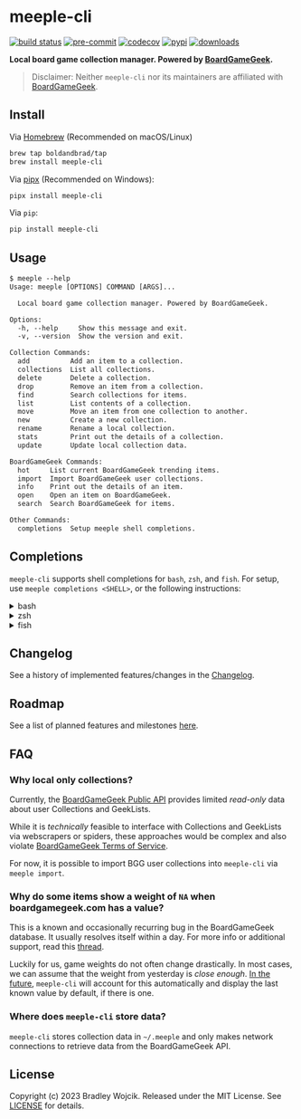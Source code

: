 # meeple-cli

[![build status](https://img.shields.io/github/actions/workflow/status/boldandbrad/meeple-cli/python-test.yml?branch=main&logo=github)](https://github.com/boldandbrad/meeple-cli/actions/workflows/python-test.yml?query=branch%3Amain)
[![pre-commit](https://img.shields.io/badge/pre--commit-enabled-brightgreen?logo=pre-commit)](https://github.com/pre-commit/pre-commit)
[![codecov](https://codecov.io/gh/boldandbrad/meeple-cli/branch/main/graph/badge.svg)](https://codecov.io/gh/boldandbrad/meeple-cli)
[![pypi](https://img.shields.io/pypi/v/meeple-cli)](https://pypi.org/project/meeple-cli/)
[![downloads](https://img.shields.io/pypi/dm/meeple-cli)](https://pypistats.org/packages/meeple-cli)

<!-- [![Docs](https://img.shields.io/website?down_message=down&label=docs&up_message=online&url=https%3A%2F%2Fboldandbrad.github.io%2Fmeeple-cli%2F)](https://boldandbrad.github.io/meeple-cli/) -->

**Local board game collection manager. Powered by
[BoardGameGeek](https://boardgamegeek.com).**

> Disclaimer: Neither `meeple-cli` nor its maintainers are affiliated with
> [BoardGameGeek](https://boardgamegeek.com).

## Install

Via [Homebrew](https://brew.sh) (Recommended on macOS/Linux)

```zsh
brew tap boldandbrad/tap
brew install meeple-cli
```

Via [pipx](https://pypa.github.io/pipx/) (Recommended on Windows):

```sh
pipx install meeple-cli
```

Via `pip`:

```sh
pip install meeple-cli
```

<!-- > For more details, read the **meeple-cli**
> [install guide](https://boldandbrad.github.io/meeple-cli/#/install). -->

## Usage

```txt
$ meeple --help
Usage: meeple [OPTIONS] COMMAND [ARGS]...

  Local board game collection manager. Powered by BoardGameGeek.

Options:
  -h, --help     Show this message and exit.
  -v, --version  Show the version and exit.

Collection Commands:
  add          Add an item to a collection.
  collections  List all collections.
  delete       Delete a collection.
  drop         Remove an item from a collection.
  find         Search collections for items.
  list         List contents of a collection.
  move         Move an item from one collection to another.
  new          Create a new collection.
  rename       Rename a local collection.
  stats        Print out the details of a collection.
  update       Update local collection data.

BoardGameGeek Commands:
  hot     List current BoardGameGeek trending items.
  import  Import BoardGameGeek user collections.
  info    Print out the details of an item.
  open    Open an item on BoardGameGeek.
  search  Search BoardGameGeek for items.

Other Commands:
  completions  Setup meeple shell completions.
```

<!-- > For more usage details, read the **meeple-cli**
> [usage guide](https://boldandbrad.github.io/meeple-cli/#/usage). -->

## Completions

`meeple-cli` supports shell completions for `bash`, `zsh`, and `fish`. For
setup, use `meeple completions <SHELL>`, or the following instructions:

<details>
<summary>bash</summary>

Add the following to `~/.bashrc`:

```sh
eval "$(_MEEPLE_COMPLETE=bash_source meeple)"
```

</details>

<details>
<summary>zsh</summary>

Add the following to `~/.zshrc`:

```sh
eval "$(_MEEPLE_COMPLETE=zsh_source meeple)"
```

</details>

<details>
<summary>fish</summary>

Save the script to `~/.config/fish/completions/meeple.fish`:

```sh
_MEEPLE_COMPLETE=fish_source meeple > ~/.config/fish/completions/meeple.fish
```

</details>

## Changelog

See a history of implemented features/changes in the
[Changelog](docs/changelog.md).

## Roadmap

See a list of planned features and milestones
[here](https://github.com/boldandbrad/meeple-cli/milestones).

## FAQ

### Why local only collections?

Currently, the
[BoardGameGeek Public API](https://boardgamegeek.com/wiki/page/BGG_XML_API2)
provides limited _read-only_ data about user Collections and GeekLists.

While it is _technically_ feasible to interface with Collections and GeekLists
via webscrapers or spiders, these approaches would be complex and also violate
[BoardGameGeek Terms of Service](https://boardgamegeek.com/terms#toc22).

For now, it is possible to import BGG user collections into `meeple-cli` via
`meeple import`.

### Why do some items show a weight of `NA` when boardgamegeek.com has a value?

This is a known and occasionally recurring bug in the BoardGameGeek database. It
usually resolves itself within a day. For more info or additional support, read
this [thread](https://boardgamegeek.com/thread/3049286/some-games-show-weight-000).

Luckily for us, game weights do not often change drastically. In most cases, we
can assume that the weight from yesterday is _close enough_.
[In the future](https://github.com/boldandbrad/meeple-cli/issues/61),
`meeple-cli` will account for this automatically and display the last known
value by default, if there is one.

### Where does `meeple-cli` store data?

`meeple-cli` stores collection data in `~/.meeple` and only makes network
connections to retrieve data from the BoardGameGeek API.

## License

Copyright (c) 2023 Bradley Wojcik. Released under the MIT License. See
[LICENSE](LICENSE) for details.
